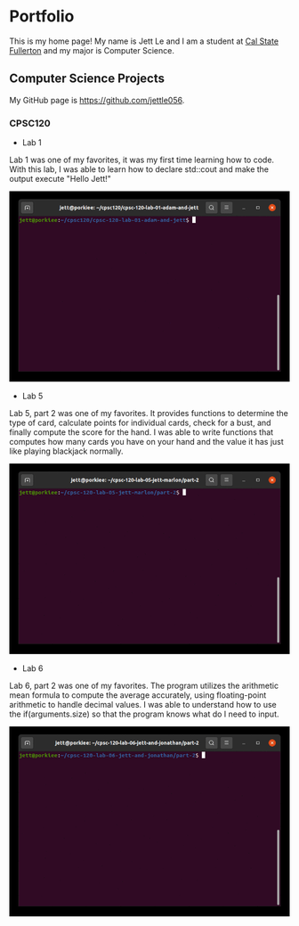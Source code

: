 # Portfolio 

This is my home page! My name is Jett Le and I am a student at [Cal State Fullerton](http://www.fullerton.edu/) and my major is Computer Science. 

## Computer Science Projects 

My GitHub page is https://github.com/jettle056.

### CPSC120

* Lab 1 

Lab 1 was one of my favorites, it was my first time learning how to code. With this lab, I was able to learn how to declare std::cout and make the output execute "Hello Jett!"

![Animated GIF of the terminal output compiling a C++ program and then executing the binary which prints the messaage "Hello Jett!".](gif/lab_one.gif)

* Lab 5

Lab 5, part 2 was one of my favorites. It provides functions to determine the type of card, calculate points for individual cards, check for a bust, and finally compute the score for the hand. I was able to write functions that computes how many cards you have on your hand and the value it has just like playing blackjack normally. 

![Animated GIF of the terminal output compiling a C++ program and then executing the binary which prints out blackjack.](gif/lab_five.gif)

* Lab 6

Lab 6, part 2 was one of my favorites. The program utilizes the arithmetic mean formula to compute the average accurately, using floating-point arithmetic to handle decimal values. I was able to understand how to use the if(arguments.size) so that the program knows what do I need to input. 

![Animated GIF of the terminal output compiling a C++ program and then executing the binary which prints out the average.](gif/lab_six.gif)